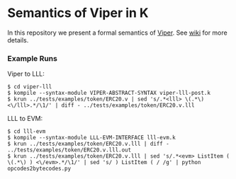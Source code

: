 # Semantics of Viper in K

In this repository we present a formal semantics of [Viper](https://github.com/ethereum/viper). See [wiki](https://github.com/kframework/viper-semantics/wiki) for more details.

### Example Runs

Viper to LLL:
```
$ cd viper-lll
$ kompile --syntax-module VIPER-ABSTRACT-SYNTAX viper-lll-post.k
$ krun ../tests/examples/token/ERC20.v | sed 's/.*<lll> \(.*\) <\/lll>.*/\1/' | diff - ../tests/examples/token/ERC20.v.lll
```

LLL to EVM:
```
$ cd lll-evm
$ kompile --syntax-module LLL-EVM-INTERFACE lll-evm.k
$ krun ../tests/examples/token/ERC20.v.lll | diff - ../tests/examples/token/ERC20.v.lll.out
$ krun ../tests/examples/token/ERC20.v.lll | sed 's/.*<evm> ListItem ( \(.*\) ) <\/evm>.*/\1/' | sed 's/ ) ListItem ( / /g' | python opcodes2bytecodes.py
```
